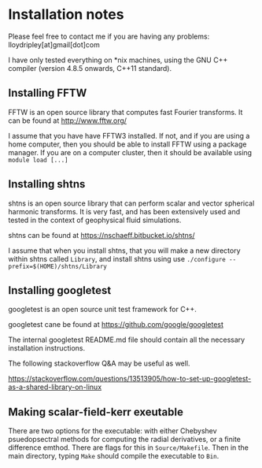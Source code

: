 # Installation notes

Please feel free to contact me if you are having any problems:
lloydripley[at]gmail[dot]com 

I have only tested everything on *nix machines, using the GNU C++
compiler (version 4.8.5 onwards, C++11 standard).

## Installing FFTW

FFTW is an open source library that computes fast Fourier transforms.
It can be found at http://www.fftw.org/

I assume that you have have FFTW3 installed.
If not, and if you are using a home computer, then you should be able
to install FFTW using a package manager.
If you are on a computer cluster, then it should be available
using `module load [...]`

## Installing shtns

shtns is an open source library that can perform scalar and vector
spherical harmonic transforms. It is very fast, and 
has been extensively used and tested in the context
of geophysical fluid simulations.

shtns can be found at https://nschaeff.bitbucket.io/shtns/

I assume that when you install shtns, that you will make
a new directory within shtns called `Library`, and
install shtns using use
`./configure --prefix=$(HOME)/shtns/Library`

## Installing googletest 

googletest is an open source unit test framework for C++.

googletest cane be found at https://github.com/google/googletest

The internal googletest README.md file should contain all
the necessary installation instructions.

The following stackoverflow Q&A may be useful as well.

https://stackoverflow.com/questions/13513905/how-to-set-up-googletest-as-a-shared-library-on-linux

## Making scalar-field-kerr exeutable 

There are two options for the executable: with either
Chebyshev psuedopsectral methods for computing the radial
derivatives, or a finite difference emthod.
There are flags for this in `Source/Makefile`.
Then in the main directory, typing `Make` should compile the executable
to `Bin`.

